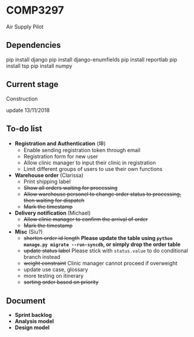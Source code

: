# COMP3297
Air Supply Pilot

## Dependencies
pip install django
pip install django-enumfields
pip install reportlab
pip install tsp
pip install numpy

## Current stage
Construction

update 13/11/2018
## To-do list
+ **Registration and Authentication** (坤)
  * Enable sending registration token through email
  * Registration form for new user
  * Allow clinic manager to input their clinic in registration
  * Limit different groups of users to use their own functions
+ **Warehouse order** (Clarissa)
  * Print shipping label
  * ~~Show all orders waiting for processing~~
  * ~~Allow warehouse personel to change order status to processing, then waiting for dispatch~~
  * ~~Mark the timestamp~~
+ **Delivery notification** (Michael)
  * ~~Allow clinic manager to confirm the arrival of order~~
  * ~~Mark the timestamp~~
+ **Misc** (Siu?)
  * ~~shorten order id length~~ **Please update the table using `python manage.py migrate --run-syncdb`, or simply drop the order table**
  * ~~update status label~~ Please stick with `status.value` to do conditional branch instead
  * ~~weight constraint~~ Clinic manager cannot proceed if overweight
  * update use case, glossary
  * more testing on itinerary
  * ~~sorting order based on priority~~

## Document
+ **Sprint backlog**
+ **Analysis model**
+ **Design model**
